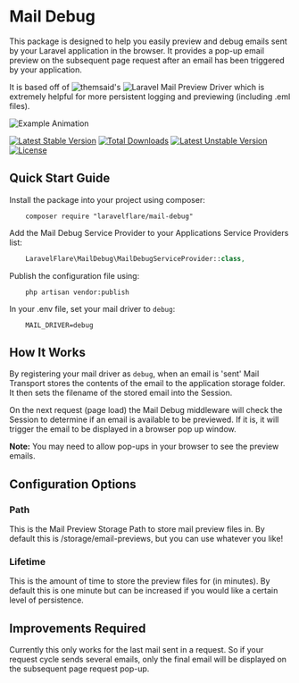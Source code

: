 
# Mail Debug

This package is designed to help you easily preview and debug emails sent by your Laravel application in the browser. It provides a pop-up email preview on the subsequent page request after an email has been triggered by your application.

It is based off of ![themsaid's](https://github.com/themsaid/) ![Laravel Mail Preview Driver](https://github.com/themsaid/laravel-mail-preview) which is extremely helpful for more persistent logging and previewing (including .eml files).

![Example Animation](https://raw.githubusercontent.com/laravelflare/mail-debug/master/example.gif)

[![Latest Stable Version](https://poser.pugx.org/laravelflare/mail-debug/v/stable)](https://packagist.org/packages/laravelflare/mail-debug) [![Total Downloads](https://poser.pugx.org/laravelflare/mail-debug/downloads)](https://packagist.org/packages/laravelflare/mail-debug) [![Latest Unstable Version](https://poser.pugx.org/laravelflare/mail-debug/v/unstable)](https://packagist.org/packages/laravelflare/mail-debug) [![License](https://poser.pugx.org/laravelflare/mail-debug/license)](LICENSE.md)


## Quick Start Guide

Install the package into your project using composer:
```
    composer require "laravelflare/mail-debug"
```

Add the Mail Debug Service Provider to your Applications Service Providers list:
```php
    LaravelFlare\MailDebug\MailDebugServiceProvider::class,
```

Publish the configuration file using:
``` 
    php artisan vendor:publish
```

In your .env file, set your mail driver to `debug`:
``` 
    MAIL_DRIVER=debug
```


## How It Works

By registering your mail driver as `debug`, when an email is 'sent' Mail Transport stores the contents of the email to the application storage folder. It then sets the filename of the stored email into the Session.

On the next request (page load) the Mail Debug middleware will check the Session to determine if an email is available to be previewed. If it is, it will trigger the email to be displayed in a browser pop up window.

**Note:** You may need to allow pop-ups in your browser to see the preview emails.


## Configuration Options


### Path

This is the Mail Preview Storage Path to store mail preview files in. By default this is /storage/email-previews, but you can use whatever you like!


### Lifetime

This is the amount of time to store the preview files for (in minutes). By default this is one minute but can be increased if you would like a certain level of persistence.


## Improvements Required

Currently this only works for the last mail sent in a request. So if your request cycle sends several emails, only the final email will be displayed on the subsequent page request pop-up.